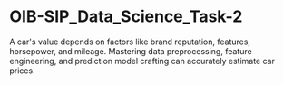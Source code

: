 # OIB-SIP_Data_Science_Task-2
A car's value depends on factors like brand reputation, features, horsepower, and mileage. Mastering data preprocessing, feature engineering, and prediction model crafting can accurately estimate car prices.
